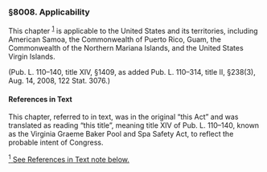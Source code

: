 ### §8008. Applicability ###

This chapter <sup><a href="#8008_1_target" name="8008_1">1</a></sup> is applicable to the United States and its territories, including American Samoa, the Commonwealth of Puerto Rico, Guam, the Commonwealth of the Northern Mariana Islands, and the United States Virgin Islands.

(Pub. L. 110–140, title XIV, §1409, as added Pub. L. 110–314, title II, §238(3), Aug. 14, 2008, 122 Stat. 3076.)

#### References in Text ####

This chapter, referred to in text, was in the original “this Act” and was translated as reading “this title”, meaning title XIV of Pub. L. 110–140, known as the Virginia Graeme Baker Pool and Spa Safety Act, to reflect the probable intent of Congress.

[<sup>1</sup> See References in Text note below.](#8008_1)